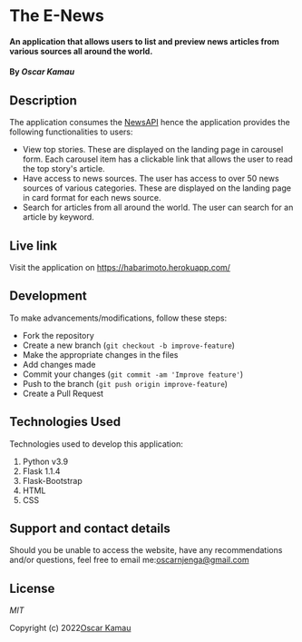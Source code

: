 # The E-News
#### An application that allows users to list and preview news articles from various sources all around the world.
#### By ***Oscar Kamau***

## Description
The application consumes the [NewsAPI](https://newsapi.org/) hence the application provides the following functionalities to users:
- View top stories. These are displayed on the landing page in carousel form. Each carousel item has a clickable link that allows the user to read the top story's article.
- Have access to news sources. The user has access to over 50 news sources of various categories. These are displayed on the landing page in card format for each news source.
- Search for articles from all around the world. The user can search for an article by keyword.

## Live link
Visit the application on https://habarimoto.herokuapp.com/

## Development
To make advancements/modifications, follow these steps:

- Fork the repository
- Create a new branch (`git checkout -b improve-feature`)
- Make the appropriate changes in the files
- Add changes made
- Commit your changes (`git commit -am 'Improve feature'`)
- Push to the branch (`git push origin improve-feature`)
- Create a Pull Request 

## Technologies Used
Technologies used to develop this application:

1. Python v3.9
2. Flask 1.1.4
3. Flask-Bootstrap
4. HTML 
5. CSS

## Support and contact details

Should you be unable to access the website, have any recommendations and/or questions, feel free to email me:[oscarnjenga@gmail.com](mailto:oscarnjenga@gmail.com)

## License
*MIT*

Copyright (c) 2022[Oscar Kamau](https://github.com/KamauDev-maker "Oscar Kamau")
